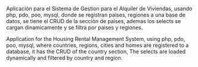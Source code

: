 Aplicación para el Sistema de Gestion para el Alquiler de Viviendas, usando php, pdo, poo, mysql, donde se registran paises, regiones a una base de datos, se tiene el CRUD de la sección de paises, ademas los selects se cargan dinamicamente y se filtra por paises y regiones.

Application for the Housing Rental Management System, using php, pdo, poo, mysql, where countries, regions, cities and homes are registered to a database, it has the CRUD of the country section, The selects are loaded dynamically and filtered by country and region.
